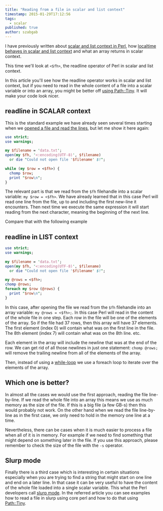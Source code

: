 ```yaml
---
title: "Reading from a file in scalar and list context"
timestamp: 2015-01-29T17:12:56
tags:
  - scalar
published: true
author: szabgab
---
```



I have previously written about [scalar and list context in Perl](/scalar-and-list-context-in-perl), how
[localtime behaves in scalar and list context](/the-year-19100) and what an array returns in scalar context.

This time we'll look at `<$fh>`, the readline operator of Perl in scalar and list context.


In this article you'll see how the readline operator works in scalar and list context, but if you need
to read in the whole content of a file into a scalar variable or into an array, you might be better off
[using Path::Tiny](/use-path-tiny-to-read-and-write-file). It will make your code look
nicer.

## readline in SCALAR context

This is the standard example we have already seen several times starting when we
[opened a file and read the lines](/open-and-read-from-files), but let me show it here again:

```perl
use strict;
use warnings;
 
my $filename = 'data.txt';
open(my $fh, '<:encoding(UTF-8)', $filename)
  or die "Could not open file '$filename' $!";
 
while (my $row = <$fh>) {
  chomp $row;
  print "$row\n";
}
```

The relevant part is that we read from the `$fh` filehandle into a scalar variable: `my $row = <$fh>`.
We have already learned that in this case Perl will read one line from the file, up to and including the first new-line
it encounters. Then next time we execute the same expression it will start reading from the next character, meaning
the beginning of the next line.

Compare that with the following example


## readline in LIST context

```perl
use strict;
use warnings;
 
my $filename = 'data.txt';
open(my $fh, '<:encoding(UTF-8)', $filename)
  or die "Could not open file '$filename' $!";
 
my @rows = <$fh>;
chomp @rows;
foreach my $row (@rows) {
  print "$row\n";
}
```

In this case, after opening the file we read from the `$fh` filehandle into an array variable: `my @rows = <$fh>;`.
In this case Perl will read in the content of the whole file in one step. Each row in the  file will be one of the elements of
the array. So if the file had 37 rows, then this array will have 37 elements. The first element (index 0) will contain what was
on the first line in the file. The 8th element (index 7) will contain what was on the 8th line. etc.

Each element in the array will include the newline that was at the end of the row. We can get rid of all those newlines in just one statement:
`chomp @rows;` will remove the trailing newline from all of the elements of the array.

Then, instead of using a [while-loop](/while-loop) we use a foreach loop to iterate over the elements of the array.



## Which one is better?

In almost all the cases we would use the first approach, reading the file line-by-line. If we read the whole file into an array this means
we use as much memory as the size of the file. If this is a big file (a few GB-s) then this would probably not work. On the other hand
when we read the file line-by-line as in the first case, we only need to hold in the memory one line at a time.

Nevertheless, there can be cases when it is much easier to process a file when all of it is in memory. For example if we need to
find something that might depend on something later in the file. If you use this approach, please remember to check
the size of the file with the `-s` operator.



## Slurp mode

Finally there is a third case which is interesting in certain situations especially when you
are trying to find a string that might start on one line and end on a later line.
In that case it can be very useful to have the content of the whole file loaded
into a single scalar variable. This what the Perl developers call [slurp mode](/slurp).
In the referred article you can see examples how to read a file in slurp using core
perl and how to do that using [Path::Tiny](/use-path-tiny-to-read-and-write-file).

